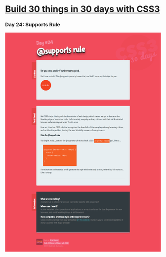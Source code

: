 # [Build 30 things in 30 days with CSS3][1]
[1]: https://codecollege.ca/p/css3-coding-challenge

### Day 24: Supports Rule

![](./capture.png)

